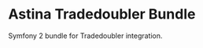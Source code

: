 Astina Tradedoubler Bundle
==========================

Symfony 2 bundle for Tradedoubler integration.